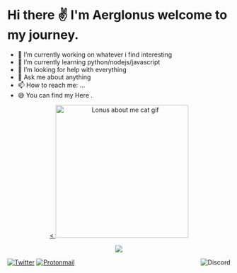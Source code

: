 # Hi there ✌️ I'm Aerglonus welcome to my journey. 
<!--
**Aerglonus/Aerglonus** is a ✨ _special_ ✨ repository because its `README.md` (this file) appears on your GitHub profile. -->

- 🔭 I’m currently working on whatever i find interesting 
- 🌱 I’m currently learning python/nodejs/javascript      
- 🤔 I’m looking for help with everything
- 💬 Ask me about anything  
- 📫 How to reach me: ...
- 😄 You can find my  Here . 


<p align="center">
  <a href="https://github.com/aerglonus">
    <picture><
      <source media="(prefers-color-scheme: dark)" srcset="https://github.com/Aerglonus/Aerglonus/blob/main/sadcat.gif">
      <img width="300" alt="Lonus about me cat gif" src="https://github.com/Aerglonus/Aerglonus/blob/main/snifcat.gif">
    </picture>
  </a>
</p>

<p align="center">
  <picture>
    <source media="(prefers-color-scheme: dark)" srcset="https://lanyard.cnrad.dev/api/155918271927812096">
    <img src="https://lanyard.cnrad.dev/api/155918271927812096?theme=light&bg=f6f8fa">
  </picture>
</p>



  <a href="https://discord.gg/FHk84xf"> <img alt="Discord" align="right" src="https://img.shields.io/badge/Discord-%237289DA.svg?&style=for-the-badge&logo=discord&logoColor=white"/> </a>
  <a href="https://twitter.com/Aerglonus"><img alt="Twitter" src="https://img.shields.io/badge/Twitter-%231DA1F2.svg?&style=for-the-badge&logo=Twitter&logoColor=white"/></a> 
 <a href="mailto:aerglonus@proton.me"><img alt="Protonmail" src="https://img.shields.io/badge/Contact-8B89CC?style=for-the-badge&logo=protonmail&logoColor=white" /></a>

  

  

